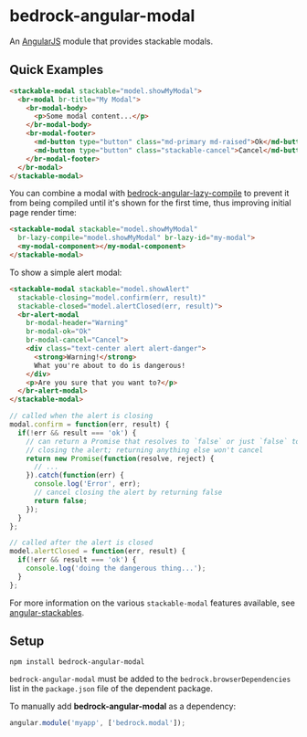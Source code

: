 # bedrock-angular-modal

An [AngularJS][] module that provides stackable modals.

## Quick Examples

```html
<stackable-modal stackable="model.showMyModal">
  <br-modal br-title="My Modal">
    <br-modal-body>
      <p>Some modal content...</p>
    </br-modal-body>
    <br-modal-footer>
      <md-button type="button" class="md-primary md-raised">Ok</md-button>
      <md-button type="button" class="stackable-cancel">Cancel</md-button>
    </br-modal-footer>
  </br-modal>
</stackable-modal>
```

You can combine a modal with [bedrock-angular-lazy-compile][] to prevent it
from being compiled until it's shown for the first time, thus improving
initial page render time:

```html
<stackable-modal stackable="model.showMyModal"
  br-lazy-compile="model.showMyModal" br-lazy-id="my-modal">
  <my-modal-component></my-modal-component>
</stackable-modal>
```

To show a simple alert modal:

```html
<stackable-modal stackable="model.showAlert"
  stackable-closing="model.confirm(err, result)"
  stackable-closed="model.alertClosed(err, result)">
  <br-alert-modal
    br-modal-header="Warning"
    br-modal-ok="Ok"
    br-modal-cancel="Cancel">
    <div class="text-center alert alert-danger">
      <strong>Warning!</strong>
      What you're about to do is dangerous!
    </div>
    <p>Are you sure that you want to?</p>
  </br-alert-modal>
</stackable-modal>
```

```js
// called when the alert is closing
modal.confirm = function(err, result) {
  if(!err && result === 'ok') {
    // can return a Promise that resolves to `false` or just `false` to cancel
    // closing the alert; returning anything else won't cancel
    return new Promise(function(resolve, reject) {
      // ...
    }).catch(function(err) {
      console.log('Error', err);
      // cancel closing the alert by returning false
      return false;
    });
  }
};

// called after the alert is closed
model.alertClosed = function(err, result) {
  if(!err && result === 'ok') {
    console.log('doing the dangerous thing...');
  }
};
```

For more information on the various `stackable-modal` features available,
see [angular-stackables][].

## Setup

```
npm install bedrock-angular-modal
```

`bedrock-angular-modal` must be added to the `bedrock.browserDependencies` list
in the `package.json` file of the dependent package.

To manually add **bedrock-angular-modal** as a dependency:

```js
angular.module('myapp', ['bedrock.modal']);
```

<!-- ## How It Works

TODO: -->


[angular-stackables]: https://github.com/digitalbazaar/angular-stackables
[bedrock]: https://github.com/digitalbazaar/bedrock
[bedrock-angular]: https://github.com/digitalbazaar/bedrock-angular
[bedrock-angular-lazy-compile]: https://github.com/digitalbazaar/bedrock-angular-lazy-compile
[AngularJS]: https://github.com/angular/angular.js
